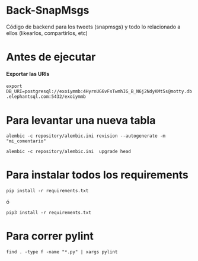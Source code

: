 # Back-SnapMsgs
Código de backend para los tweets (snapmsgs) y todo lo relacionado a ellos (likearlos, compartirlos, etc)

# Antes de ejecutar

#### Exportar las URIs

`export DB_URI=postgresql://exoiymmb:4HyrnUG6vFsTwmhIG_B_N6j2NdyKMt5s@motty.db.elephantsql.com:5432/exoiymmb`


# Para levantar una nueva tabla

```
alembic -c repository/alembic.ini revision --autogenerate -m "mi_comentario"
```

```
alembic -c repository/alembic.ini  upgrade head
```


# Para instalar todos los requirements
```
pip install -r requirements.txt
```

ó

```
pip3 install -r requirements.txt
```

# Para correr pylint
```
find . -type f -name "*.py" | xargs pylint
```